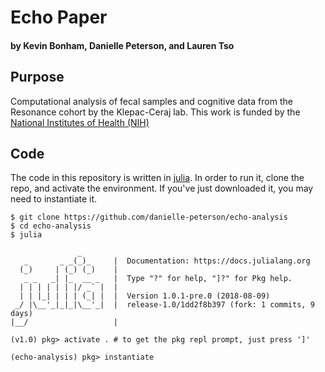 # Echo Paper
#### by Kevin Bonham, Danielle Peterson, and Lauren Tso 

## Purpose

Computational analysis of fecal samples and cognitive data from the Resonance cohort by the Klepac-Ceraj lab. This work is funded by the [National Institutes of Health (NIH)][1]

[1]: https://www.nih.gov/echo 

## Code

The code in this repository is written in [julia][2].
In order to run it, clone the repo, and activate the environment. If you've just downloaded it, you may need to instantiate it.

[2]: https://julialang.org/

```
$ git clone https://github.com/danielle-peterson/echo-analysis
$ cd echo-analysis
$ julia
   
               _
   _       _ _(_)_     |  Documentation: https://docs.julialang.org
  (_)     | (_) (_)    |
   _ _   _| |_  __ _   |  Type "?" for help, "]?" for Pkg help.
  | | | | | | |/ _` |  |
  | | |_| | | | (_| |  |  Version 1.0.1-pre.0 (2018-08-09)
 _/ |\__'_|_|_|\__'_|  |  release-1.0/1dd2f8b397 (fork: 1 commits, 9 days)
|__/                   |

(v1.0) pkg> activate . # to get the pkg repl prompt, just press ']'

(echo-analysis) pkg> instantiate
```
